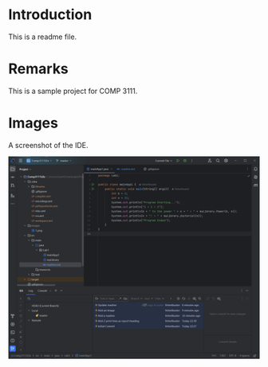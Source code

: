 # Introduction

This is a readme file.

# Remarks

This is a sample project for COMP 3111.

# Images

A screenshot of the IDE.

![](../../../../images/1.png)
